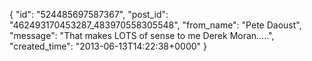 {
   "id": "524485697587367",
   "post_id": "462493170453287_483970558305548",
   "from_name": "Pete Daoust",
   "message": "That makes LOTS of sense to me Derek Moran.....",
   "created_time": "2013-06-13T14:22:38+0000"
 }
